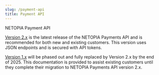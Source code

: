 ```yaml
---
slug: /payment-api
title: Payment API
---
```


NETOPIA Payment API

[Version 2.x](/docs/payment-api/v2.x/intro) is the latest release of the NETOPIA Payments API and is recommended for both new and existing customers. This version uses JSON endpoints and is secured with API tokens. 

[Version 1.x](/docs/payment-api/v1.x) will be phased out and fully replaced by Version 2.x by the end of 2025. This documentation is provided to assist existing customers until they complete their migration to NETOPIA Payments API version 2.x.